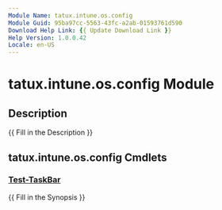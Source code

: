 ```yaml
---
Module Name: tatux.intune.os.config
Module Guid: 95ba97cc-5563-43fc-a2ab-01593761d590
Download Help Link: {{ Update Download Link }}
Help Version: 1.0.0.42
Locale: en-US
---
```


# tatux.intune.os.config Module
## Description
{{ Fill in the Description }}

## tatux.intune.os.config Cmdlets
### [Test-TaskBar](Test-TaskBar.md)
{{ Fill in the Synopsis }}


